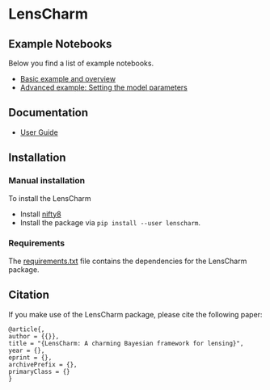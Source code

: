 # LensCharm

## Example Notebooks
Below you find a list of example notebooks.

- [Basic example and overview](examples/basic_example.ipynb)
- [Advanced example: Setting the model parameters](examples/advanced_example.ipynb)

## Documentation
- [User Guide](docs/user_guide.md)


## Installation
### Manual installation 
To install the LensCharm
- Install [nifty8](https://ift.pages.mpcdf.de/nifty/user/installation.html)
- Install the package via
```pip install --user lenscharm```.

### Requirements
The [requirements.txt](requirements.txt) file contains the dependencies for the LensCharm package.


## Citation
If you make use of the LensCharm package, please cite the following paper:
```
@article{,
author = {{}},
title = "{LensCharm: A charming Bayesian framework for lensing}",
year = {},
eprint = {},
archivePrefix = {},
primaryClass = {}
}
```
